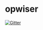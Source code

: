 # opwiser

[![Gitter](https://badges.gitter.im/fireflieslive/opwiser.svg)](https://gitter.im/fireflieslive/opwiser?utm_source=badge&utm_medium=badge&utm_campaign=pr-badge&utm_content=badge)